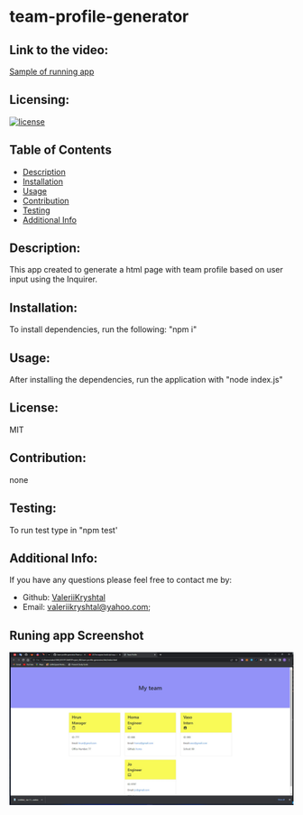 # team-profile-generator
## Link to the video:
[Sample of running app](https://youtu.be/NiYgyodDGO4)
## Licensing:
[![license](https://img.shields.io/badge/license-MIT-blue)](https://shields.io)
## Table of Contents 
- [Description](#description)
- [Installation](#installation)
- [Usage](#usage)
- [Contribution](#contribution)
- [Testing](#testing)
- [Additional Info](#additional-info)
## Description:
This app created to generate a html page with team profile based on user input using the Inquirer.
## Installation:
To install dependencies, run the following: "npm i"
## Usage:
After installing the dependencies, run the application with "node index.js"
## License:
MIT
## Contribution:
none
## Testing:
To run test type in "npm test'
## Additional Info:
If you have any questions please feel free to contact me by:
- Github: [ValeriiKryshtal](https://github.com/ValeriiKryshtal)
- Email: valeriikryshtal@yahoo.com;
## Runing app Screenshot
![screenshot](https://github.com/ValeriiKryshtal/team-profile-generator/blob/main/assets/team-profile-generator2.jpg) 
